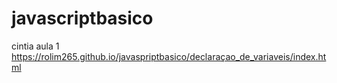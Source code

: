 # javascriptbasico
cintia
aula 1   https://rolim265.github.io/javaspriptbasico/declaraçao_de_variaveis/index.html
